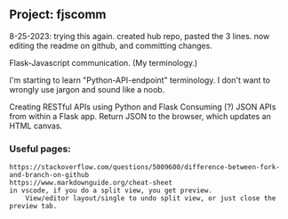 ## Project: fjscomm	

8-25-2023:  trying this again.  created hub repo, pasted the 3 lines.
now editing the readme on github, and committing changes.

Flask-Javascript communication.  (My terminology.)

I'm starting to learn "Python-API-endpoint" terminology.
I don't want to wrongly use jargon and sound like a noob.

Creating RESTful APIs using Python and Flask
Consuming (?) JSON APIs from within a Flask app.
Return JSON to the browser, which updates an HTML canvas.

### Useful pages:
```
https://stackoverflow.com/questions/5009600/difference-between-fork-and-branch-on-github
https://www.markdownguide.org/cheat-sheet
in vscode, if you do a split view, you get preview.
    View/editor layout/single to undo split view, or just close the preview tab.
```

